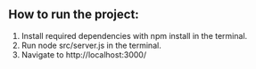 ## How to run the project:

1) Install required dependencies with npm install in the terminal.
2) Run node src/server.js in the terminal.
3) Navigate to http://localhost:3000/
